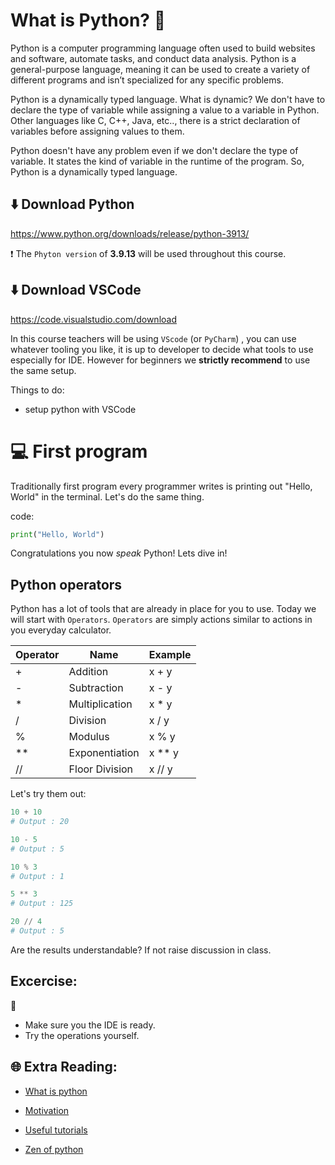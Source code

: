 # What is Python? 🐍 

Python is a computer programming language often used to build websites and software, automate tasks, and conduct data analysis. Python is a general-purpose language, meaning it can be used to create a variety of different programs and isn’t specialized for any specific problems.

Python is a dynamically typed language. What is dynamic? We don't have to declare the type of variable while assigning a value to a variable in Python. Other languages like C, C++, Java, etc.., there is a strict declaration of variables before assigning values to them.

Python doesn't have any problem even if we don't declare the type of variable. It states the kind of variable in the runtime of the program. So, Python is a dynamically typed language.


## ⬇️ Download Python

https://www.python.org/downloads/release/python-3913/

❗   The `Phyton version` of **3.9.13** will be used throughout this course. 

## ⬇️ Download VSCode

https://code.visualstudio.com/download

In this course teachers will be using `VScode` (or `PyCharm`) , you can use whatever tooling you like, it is up to developer to decide what tools to use especially for IDE. However for beginners we **strictly recommend** to use the same setup.

Things to do:
* setup python with VSCode


# 💻 First program

Traditionally first program every programmer writes is printing out "Hello, World" in the terminal. Let's do the same thing.

code:

```python
print("Hello, World")
```

Congratulations you now _speak_ Python! Lets dive in!

## Python operators

Python has a lot of tools that are already in place for you to use. Today we will start with `Operators`.
`Operators` are simply actions similar to actions in you everyday calculator.

| Operator  | Name | Example |
| ------------- | ------------- | ------------- |
| +  | Addition  | x + y  |
| -  | Subtraction  | x - y  |
| *  | Multiplication  | x * y  |
| /  | Division  | x / y  |
| %  | Modulus  | x % y  |
| ** | Exponentiation | x ** y  |
| // | Floor Division| x // y  |

Let's try them out:

```python
10 + 10
# Output : 20
```

```python
10 - 5
# Output : 5
```

```python
10 % 3
# Output : 1
```


```python
5 ** 3
# Output : 125
```


```python
20 // 4
# Output : 5
```
Are the results understandable? If not raise discussion in class.

## Excercise:
🧠 

* Make sure you the IDE is ready.
* Try the operations yourself.

## 🌐 Extra Reading:

* [What is python](https://www.python.org/doc/essays/blurb/)

* [Motivation](https://www.simplilearn.com/tutorials/python-tutorial/why-learn-python#:~:text=Python%20is%20a%20very%20popular,as%20the%20top%20programming%20language.)

* [Useful tutorials](https://www.w3schools.com/python/python_intro.asp)

* [Zen of python](https://peps.python.org/pep-0020/)